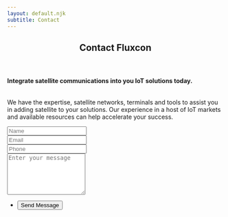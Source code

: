 ```yaml
---
layout: default.njk
subtitle: Contact
---
```


<!-- Main -->
<div class="wrapper style1">
	<div class="container">
		<header class="major">
			<h2>Contact Fluxcon</h2>
		</header>
		<div class="row gtr-150">
			<div class="col-4 col-12-medium">
				<!-- Sidebar -->
				<section>
					<h4>Integrate satellite communications into you IoT solutions today.</h4>
					<span class="image fit"><img src="/img/night_orbit.jpg" alt=""></span>
					<p>We have the expertise, satellite networks, terminals and tools to assist
						you in adding satellite to your solutions. Our experience in a host of
						IoT markets and available resources can help accelerate your success.</p>
				</section>
			</div>
			<div class="col-8 col-12-medium imp-medium">
				<!-- Content -->
				<section>
					<div class="content">
						<form id="contact-form" name="Fluxcon | IoT contact form." method="POST" data-netlify="true" data-netlify-recaptcha="true" autocomplete="off">
							<input type="hidden" name="subject" value="Fluxcon IoT Contact form submitted.">
							<div class="row gtr-uniform gtr-50">
								<div class="col-12">
									<input type="text" name="Name" id="name" placeholder="Name">
								</div>
								<div class="col-12">
									<input type="email" name="Email" id="email" placeholder="Email">
								</div>
								<div class="col-12">
									<input type="text" name="Phone" id="phone" placeholder="Phone">
								</div>
								<div class="col-12">
									<textarea name="Message" id="message" placeholder="Enter your message" rows="6"></textarea>
								</div>
								<div class="col-12">
									<ul class="actions">
										<li><button type="submit" class="button large primary">Send Message</button></li>
									</ul>
								</div>
							</div>
						</form>
					</div>
				</section>
			</div>
		</div>
	</div>
</div>